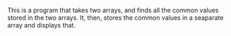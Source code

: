 This is a program that takes two arrays, and finds all the common values stored in the two arrays. It, then, stores the common values in a seaparate array and displays that.  
